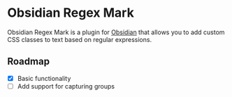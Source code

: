 # Obsidian Regex Mark

Obsidian Regex Mark is a plugin for [Obsidian](https://obsidian.md/) that allows you to add custom CSS classes to text based on regular expressions.

## Roadmap

- [x] Basic functionality
- [ ] Add support for capturing groups